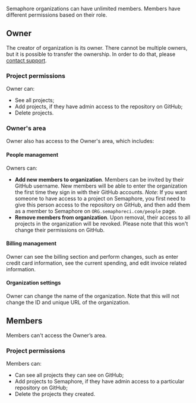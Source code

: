 Semaphore organizations can have unlimited members. Members have different permissions based on their role.

## Owner

The creator of organization is its owner. There cannot be multiple owners, but it is possible to transfer the ownership. In order to do that, please [contact support](mailto:support@semaphoreci.com).

### Project permissions

Owner can:

- See all projects;
- Add projects, if they have admin access to the repository on GitHub;
- Delete projects.

### Owner's area

Owner also has access to the Owner's area, which includes:

#### People management

Owners can:

- **Add new members to organization**. Members can be invited by their GitHub username. New members will be able to enter the organization the first time they sign in with their GitHub accounts. _Note_: If you want someone to have access to a project on Semaphore, you first need to give this person access to the repository on GitHub, and then add them as a member to Semaphore on `ORG.semaphoreci.com/people` page.
- **Remove members from organization**. Upon removal, their access to all projects in the organization will be revoked. Please note that this won't change their permissions on GitHub.

#### Billing management

Owner can see the billing section and perform changes, such as enter credit card information, see the current spending, and edit invoice related information.

#### Organization settings

Owner can change the name of the organization. Note that this will not change the ID and unique URL of the organization.

## Members

Members can't access the Owner’s area.

### Project permissions

Members can:

- Can see all projects they can see on GitHub;
- Add projects to Semaphore, if they have admin access to a particular repository on GitHub;
- Delete the projects they created.
